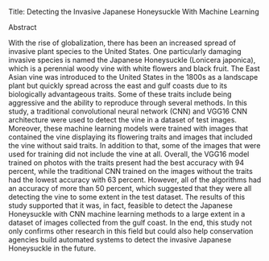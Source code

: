 Title: Detecting the Invasive Japanese Honeysuckle With Machine Learning

Abstract

With the rise of globalization, there has been an increased spread of invasive plant species to the United States. One particularly damaging invasive species is named the Japanese Honeysuckle (Lonicera japonica), which is a perennial woody vine with white flowers and black fruit. The East Asian vine was introduced to the United States in the 1800s as a landscape plant but quickly spread across the east and gulf coasts due to its biologically advantageous traits. Some of these traits include being aggressive and the ability to reproduce through several methods. In this study, a traditional convolutional neural network (CNN) and VGG16 CNN architecture were used to detect the vine in a dataset of test images. Moreover, these machine learning models were trained with images that contained the vine displaying its flowering traits and images that included the vine without said traits. In addition to that, some of the images that were used for training did not include the vine at all. Overall, the VGG16 model trained on photos with the traits present had the best accuracy with 94 percent, while the traditional CNN trained on the images without the traits had the lowest accuracy with 63 percent. However, all of the algorithms had an accuracy of more than 50 percent, which suggested that they were all detecting the vine to some extent in the test dataset. The results of this study supported that it was, in fact, feasible to detect the Japanese Honeysuckle with CNN machine learning methods to a large extent in a dataset of images collected from the gulf coast. In the end, this study not only confirms other research in this field but could also help conservation agencies build automated systems to detect the invasive Japanese Honeysuckle in the future.
